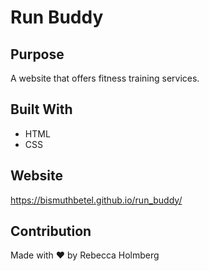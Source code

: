 # Run Buddy

## Purpose
A website that offers fitness training services.

## Built With
* HTML
* CSS

## Website
https://bismuthbetel.github.io/run_buddy/

## Contribution
Made with ❤️ by Rebecca Holmberg
